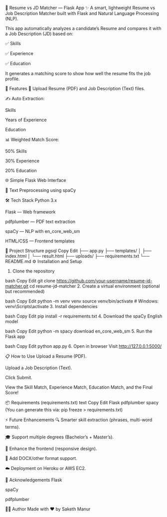 📄 Resume vs JD Matcher — Flask App
✨ A smart, lightweight Resume vs Job Description Matcher built with Flask and Natural Language Processing (NLP).

This app automatically analyzes a candidate’s Resume and compares it with a Job Description (JD) based on:

✅ Skills

✅ Experience

✅ Education

It generates a matching score to show how well the resume fits the job profile.

🚀 Features
📄 Upload Resume (PDF) and Job Description (Text) files.

✍️ Auto Extraction:

Skills

Years of Experience

Education

📊 Weighted Match Score:

50% Skills

30% Experience

20% Education

🌐 Simple Flask Web Interface

🤖 Text Preprocessing using spaCy

🛠️ Tech Stack
Python 3.x

Flask — Web framework

pdfplumber — PDF text extraction

spaCy — NLP with en_core_web_sm

HTML/CSS — Frontend templates

📂 Project Structure
pgsql
Copy
Edit
├── app.py
├── templates/
│   ├── index.html
│   └── result.html
├── uploads/
├── requirements.txt
└── README.md
⚙️ Installation and Setup
1. Clone the repository

bash
Copy
Edit
git clone https://github.com/your-username/resume-jd-matcher.git
cd resume-jd-matcher
2. Create a virtual environment (optional but recommended)

bash
Copy
Edit
python -m venv venv
source venv/bin/activate   # Windows: venv\Scripts\activate
3. Install dependencies

bash
Copy
Edit
pip install -r requirements.txt
4. Download the spaCy English model

bash
Copy
Edit
python -m spacy download en_core_web_sm
5. Run the Flask app

bash
Copy
Edit
python app.py
6. Open in browser
Visit http://127.0.0.1:5000/

📋 How to Use
Upload a Resume (PDF).

Upload a Job Description (Text).

Click Submit.

View the Skill Match, Experience Match, Education Match, and the Final Score!

📦 Requirements (requirements.txt)
text
Copy
Edit
Flask
pdfplumber
spacy
(You can generate this via: pip freeze > requirements.txt)

⚡ Future Enhancements
🔍 Smarter skill extraction (phrases, multi-word terms).

🎓 Support multiple degrees (Bachelor’s + Master’s).

🎨 Enhance the frontend (responsive design).

📄 Add DOCX/other format support.

☁️ Deployment on Heroku or AWS EC2.

🙌 Acknowledgements
Flask

spaCy

pdfplumber

🧑‍💻 Author
Made with ❤️ by Saketh Manur
